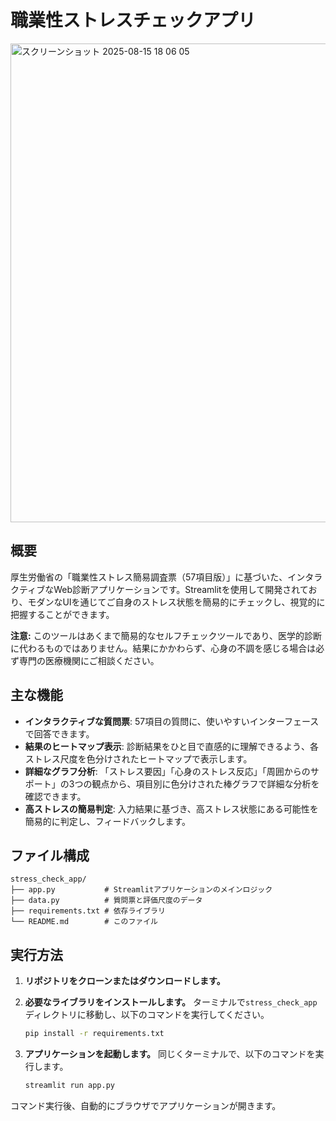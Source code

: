 # 職業性ストレスチェックアプリ
<img width="830" height="766" alt="スクリーンショット 2025-08-15 18 06 05" src="https://github.com/user-attachments/assets/b8adc0d7-64ac-4603-9e73-73027a291876" />

## 概要

厚生労働省の「職業性ストレス簡易調査票（57項目版）」に基づいた、インタラクティブなWeb診断アプリケーションです。Streamlitを使用して開発されており、モダンなUIを通じてご自身のストレス状態を簡易的にチェックし、視覚的に把握することができます。

**注意:** このツールはあくまで簡易的なセルフチェックツールであり、医学的診断に代わるものではありません。結果にかかわらず、心身の不調を感じる場合は必ず専門の医療機関にご相談ください。

## 主な機能

- **インタラクティブな質問票**: 57項目の質問に、使いやすいインターフェースで回答できます。
- **結果のヒートマップ表示**: 診断結果をひと目で直感的に理解できるよう、各ストレス尺度を色分けされたヒートマップで表示します。
- **詳細なグラフ分析**: 「ストレス要因」「心身のストレス反応」「周囲からのサポート」の3つの観点から、項目別に色分けされた棒グラフで詳細な分析を確認できます。
- **高ストレスの簡易判定**: 入力結果に基づき、高ストレス状態にある可能性を簡易的に判定し、フィードバックします。

## ファイル構成

```
stress_check_app/
├── app.py           # Streamlitアプリケーションのメインロジック
├── data.py          # 質問票と評価尺度のデータ
├── requirements.txt # 依存ライブラリ
└── README.md        # このファイル
```

## 実行方法

1.  **リポジトリをクローンまたはダウンロードします。**

2.  **必要なライブラリをインストールします。**
    ターミナルで`stress_check_app`ディレクトリに移動し、以下のコマンドを実行してください。
    ```bash
    pip install -r requirements.txt
    ```

3.  **アプリケーションを起動します。**
    同じくターミナルで、以下のコマンドを実行します。
    ```bash
    streamlit run app.py
    ```

コマンド実行後、自動的にブラウザでアプリケーションが開きます。
